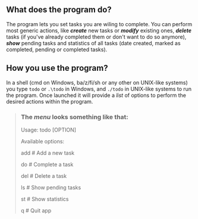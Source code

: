 
## What does the program do?

The program lets you set tasks you are wiling to complete. You can perform most generic actions, like ***create*** new tasks or ***modify*** existing ones, ***delete*** tasks (if you've already completed them or don't want to do so anymore), ***show*** pending tasks and statistics of all tasks (date created, marked as completed, pending or completed tasks).


## How you use the program?

In a shell (cmd on Windows, ba/z/fi/sh or any other on UNIX-like systems) you type `todo` or `.\todo` in Windows, and `./todo` in UNIX-like systems to run the program. Once launched it will provide a *list* of options to perform the desired actions within the program.


> ### The *menu* looks something like that:
>
> Usage: todo [OPTION]
>
> Available options:
>
> add      # Add a new task
> 
> do       # Complete a task
> 
> del      # Delete a task
> 
> ls       # Show pending tasks
> 
> st       # Show statistics
> 
> q        # Quit app

